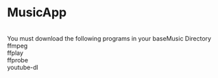 # MusicApp

<br />
You must download the following programs in your baseMusic Directory <br />
ffmpeg <br />
ffplay <br />
ffprobe <br />
youtube-dl <br />